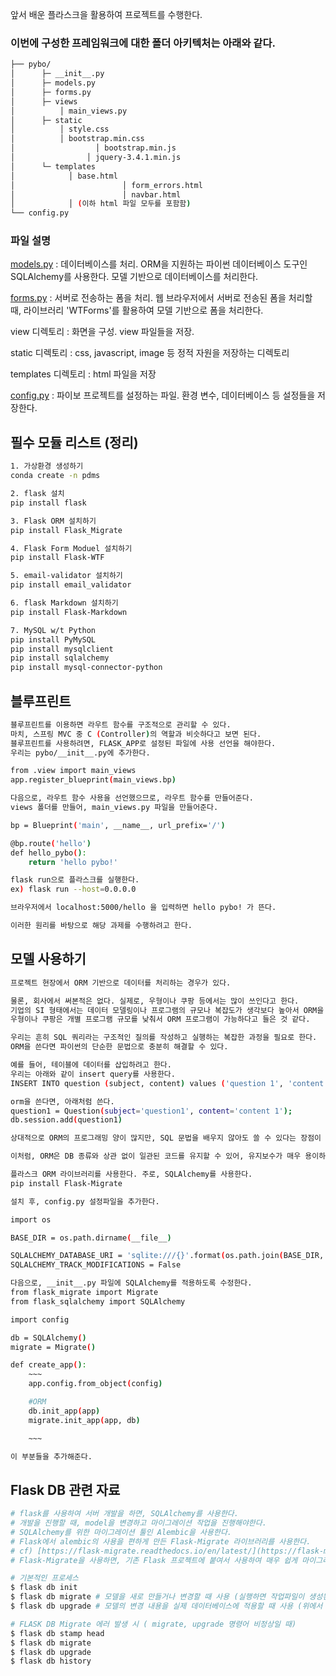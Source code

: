 앞서 배운 플라스크을 활용하여 프로젝트를 수행한다.

### 이번에 구성한 프레임워크에 대한 폴더 아키텍처는 아래와 같다.

```bash
├── pybo/
│      ├─ __init__.py
│      ├─ models.py
│      ├─ forms.py
│      ├─ views
│          │ main_views.py
│      ├─ static
│          │ style.css
│          │ bootstrap.min.css
│			 	   │ bootstrap.min.js
│			   	 │ jquery-3.4.1.min.js
│      └─ templates
│            │ base.html
│						 │ form_errors.html
│						 │ navbar.html
│            │ (이하 html 파일 모두를 포함함)
└── config.py
```

### 파일 설명

[models.py](http://models.py) : 데이터베이스를 처리. ORM을 지원하는 파이썬 데이터베이스 도구인 SQLAlchemy를 사용한다. 모델 기반으로 데이터베이스를 처리한다.

[forms.py](http://forms.py) : 서버로 전송하는 폼을 처리. 웹 브라우저에서 서버로 전송된 폼을 처리할 때, 라이브러리 'WTForms'를 활용하여 모델 기반으로 폼을 처리한다.

view 디렉토리 : 화면을 구성. view 파일들을 저장.

static 디렉토리 : css, javascript, image 등 정적 자원을 저장하는 디렉토리

templates 디렉토리 : html 파일을 저장

[config.py](http://config.py) : 파이보 프로젝트를 설정하는 파일. 환경 변수, 데이터베이스 등 설정들을 저장한다.

## 필수 모듈 리스트 (정리)

```bash
1. 가상환경 생성하기
conda create -n pdms

2. flask 설치
pip install flask

3. Flask ORM 설치하기
pip install Flask_Migrate

4. Flask Form Moduel 설치하기
pip install Flask-WTF

5. email-validator 설치하기
pip install email_validator

6. flask Markdown 설치하기
pip install Flask-Markdown

7. MySQL w/t Python
pip install PyMySQL
pip install mysqlclient
pip install sqlalchemy
pip install mysql-connector-python
```

## 블루프린트

```bash
블루프린트를 이용하면 라우트 함수를 구조적으로 관리할 수 있다.
마치, 스프링 MVC 중 C (Controller)의 역할과 비슷하다고 보면 된다.
블루프린트를 사용하려면, FLASK_APP로 설정된 파일에 사용 선언을 해야한다.
우리는 pybo/__init__.py에 추가한다.

from .view import main_views
app.register_blueprint(main_views.bp)

다음으로, 라우트 함수 사용을 선언했으므로, 라우트 함수를 만들어준다.
views 폴더를 만들어, main_views.py 파일을 만들어준다.

bp = Blueprint('main', __name__, url_prefix='/')

@bp.route('hello')
def hello_pybo():
	return 'hello pybo!'

flask run으로 플라스크를 실행한다.
ex) flask run --host=0.0.0.0

브라우저에서 localhost:5000/hello 을 입력하면 hello pybo! 가 뜬다.

이러한 원리를 바탕으로 해당 과제를 수행하려고 한다.

```

## 모델 사용하기

```bash
프로젝트 현장에서 ORM 기반으로 데이터를 처리하는 경우가 있다.

물론, 회사에서 써본적은 없다. 실제로, 우형이나 쿠팡 등에서는 많이 쓰인다고 한다.
기업의 SI 형태에서는 데이터 모델링이나 프로그램의 규모나 복잡도가 생각보다 높아서 ORM을 잘 안쓴다고 들은거같다.
우형이나 쿠팡은 개별 프로그램 규모를 낮춰서 ORM 프로그램이 가능하다고 들은 것 같다.

우리는 흔히 SQL 쿼리라는 구조적인 질의를 작성하고 실행하는 복잡한 과정을 필요로 한다.
ORM을 쓴다면 파이썬의 단순한 문법으로 충분히 해결할 수 있다.

예를 들어, 테이블에 데이터를 삽입하려고 한다.
우리는 아래와 같이 insert query를 사용한다.
INSERT INTO question (subject, content) values ('question 1', 'content 1');

orm을 쓴다면, 아래처럼 쓴다.
question1 = Question(subject='question1', content='content 1');
db.session.add(question1)

상대적으로 ORM의 프로그래밍 양이 많지만, SQL 문법을 배우지 않아도 쓸 수 있다는 장점이 있다.

이처럼, ORM은 DB 종류와 상관 없이 일관된 코드를 유지할 수 있어, 유지보수가 매우 용이하고 통일된 쿼리를 작성할 수 있어 오류 발생률을 줄일 수 있다.

플라스크 ORM 라이브러리를 사용한다. 주로, SQLAlchemy를 사용한다.
pip install Flask-Migrate

설치 후, config.py 설정파일을 추가한다.

import os

BASE_DIR = os.path.dirname(__file__)

SQLALCHEMY_DATABASE_URI = 'sqlite:///{}'.format(os.path.join(BASE_DIR, 'pybo.db'))
SQLALCHEMY_TRACK_MODIFICATIONS = False

다음으로, __init__.py 파일에 SQLAlchemy를 적용하도록 수정한다.
from flask_migrate import Migrate
from flask_sqlalchemy import SQLAlchemy

import config

db = SQLAlchemy()
migrate = Migrate()

def create_app():
	~~~
	app.config.from_object(config)

	#ORM
	db.init_app(app)
	migrate.init_app(app, db)

	~~~

이 부분들을 추가해준다.
```

## Flask DB 관련 자료

```bash
# flask를 사용하여 서버 개발을 하면, SQLAlchemy를 사용한다.
# 개발을 진행할 때, model을 변경하고 마이그레이션 작업을 진행해야한다.
# SQLAlchemy를 위한 마이그레이션 툴인 Alembic을 사용한다.
# Flask에서 alembic의 사용을 편하게 만든 Flask-Migrate 라이브러리를 사용한다.
# cf) [https://flask-migrate.readthedocs.io/en/latest/](https://flask-migrate.readthedocs.io/en/latest/)
# Flask-Migrate을 사용하면, 기존 Flask 프로젝트에 붙여서 사용하여 매우 쉽게 마이그레이션 할 수 있다.

# 기본적인 프로세스
$ flask db init
$ flask db migrate # 모델을 새로 만들거나 변경할 때 사용 (실행하면 작업파일이 생성된다)
$ flask db upgrade # 모델의 변경 내용을 실제 데이터베이스에 적용할 때 사용 (위에서 생성된 작업파일을 실행하여 데이터베이스를 변경한다)

# FLASK DB Migrate 에러 발생 시 ( migrate, upgrade 명령어 비정상일 때)
$ flask db stamp head
$ flask db migrate
$ flask db upgrade
$ flask db history
```
